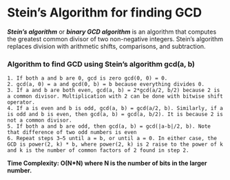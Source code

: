 # Stein’s Algorithm for finding GCD
***Stein’s algorithm*** or ***binary GCD algorithm*** is an algorithm that computes the greatest common divisor of two non-negative integers. Stein’s algorithm replaces division with arithmetic shifts, comparisons, and subtraction.

### Algorithm to find GCD using Stein’s algorithm gcd(a, b) 
```
1. If both a and b are 0, gcd is zero gcd(0, 0) = 0.
2. gcd(a, 0) = a and gcd(0, b) = b because everything divides 0.
3. If a and b are both even, gcd(a, b) = 2*gcd(a/2, b/2) because 2 is a common divisor. Multiplication with 2 can be done with bitwise shift operator.
4. If a is even and b is odd, gcd(a, b) = gcd(a/2, b). Similarly, if a is odd and b is even, then gcd(a, b) = gcd(a, b/2). It is because 2 is not a common divisor.
5. If both a and b are odd, then gcd(a, b) = gcd(|a-b|/2, b). Note that difference of two odd numbers is even
6. Repeat steps 3–5 until a = b, or until a = 0. In either case, the GCD is power(2, k) * b, where power(2, k) is 2 raise to the power of k and k is the number of common factors of 2 found in step 2.
```

**Time Complexity: O(N*N) where N is the number of bits in the larger number.**